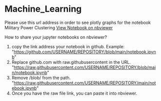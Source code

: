 # Machine_Learning
Please use this url address in order to see plotly graphs for the notebook Military Power Clustering
[View Notebook on nbviewer](https://nbviewer.org/github/sancarg/Machine_Learning/blob/master/MilitaryPowerClustering.ipynb)

How to share your jupyter notebooks on nbviewer?
 1. copy the link address your notebook in github. Example:    
    "https://github.com/USERNAME/REPOSITORY/blob/main/notebook.ipynb"
 2. Replace github.com with raw.githubusercontent in the URL.    
    "https://raw.githubusercontent.com/USERNAME/REPOSITORY/blob/main/notebook.ipynb"
 3. Remove /blob/ from the path.    
    "https://raw.githubusercontent.com/USERNAME/REPOSITORY/main/notebook.ipynb"
 4. Once you have the raw file link, you can paste it into nbviewer.
